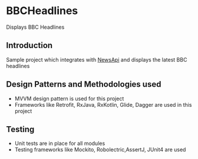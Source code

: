 # BBCHeadlines
Displays BBC Headlines
## Introduction
Sample project which integrates with [NewsApi](https://newsapi.org) and displays the latest BBC headlines

## Design Patterns and Methodologies used
* MVVM design pattern is used for this project
* Frameworks like Retrofit, RxJava, RxKotlin, Glide, Dagger are used in this project

## Testing
* Unit tests are in place for all modules
* Testing frameworks like Mockito, Robolectric,AssertJ, JUnit4 are used
